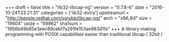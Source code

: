 +++
draft = false
title = "lib32-libcap-ng"
version = "0.7.8-6"
date = "2016-10-24T23:21:31"
categories = ['lib32-extra']
upstreamurl = "http://people.redhat.com/sgrubb/libcap-ng/"
arch = "x86_64"
size = "19604"
usize = "69962"
sha1sum = "1956b49b85e3eec89cebf7a291fe153ae983d1fa"
+++
A library making programming with POSIX capabilities easier than traditional libcap ( 32bit )
